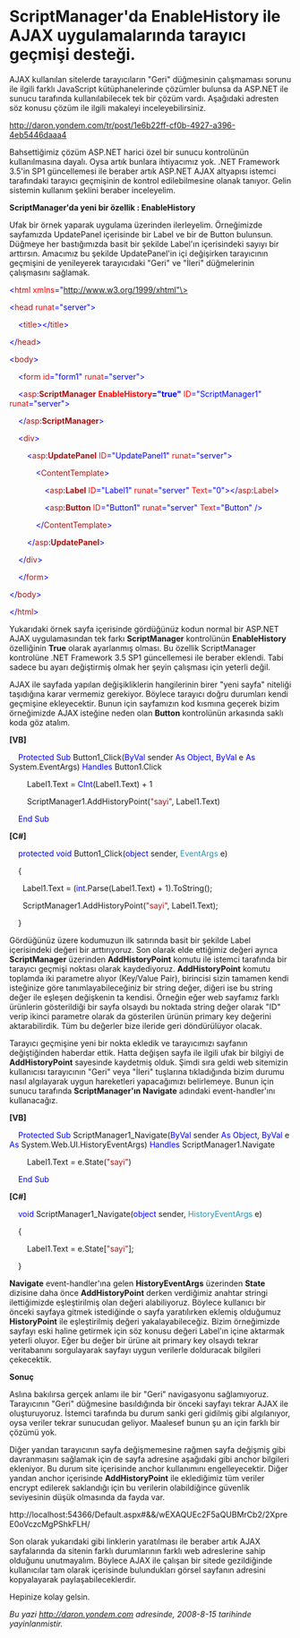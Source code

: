 # ScriptManager'da EnableHistory ile AJAX uygulamalarında tarayıcı geçmişi desteği. 

AJAX kullanılan sitelerde tarayıcıların "Geri" düğmesinin çalışmaması
sorunu ile ilgili farklı JavaScript kütüphanelerinde çözümler bulunsa da
ASP.NET ile sunucu tarafında kullanılabilecek tek bir çözüm vardı.
Aşağıdaki adresten söz konusu çözüm ile ilgili makaleyi
inceleyebilirsiniz.

<http://daron.yondem.com/tr/post/1e6b22ff-cf0b-4927-a396-4eb5446daaa4>

Bahsettiğimiz çözüm ASP.NET harici özel bir sunucu kontrolünün
kullanılmasına dayalı. Oysa artık bunlara ihtiyacımız yok. .NET
Framework 3.5'in SP1 güncellemesi ile beraber artık ASP.NET AJAX
altyapısı istemci tarafındaki tarayıcı geçmişinin de kontrol
edilebilmesine olanak tanıyor. Gelin sistemin kullanım şeklini beraber
inceleyelim.

**ScriptManager'da yeni bir özellik : EnableHistory**

Ufak bir örnek yaparak uygulama üzerinden ilerleyelim. Örneğimizde
sayfamızda UpdatePanel içerisinde bir Label ve bir de Button bulunsun.
Düğmeye her bastığımızda basit bir şekilde Label'ın içerisindeki sayıyı
bir arttırsın. Amacımız bu şekilde UpdatePanel'in içi değişirken
tarayıcının geçmişini de yenileyerek tarayıcıdaki "Geri" ve "İleri"
düğmelerinin çalışmasını sağlamak.

<span style="color: blue;">\<</span><span
style="color: #a31515;">html</span> <span
style="color: red;">xmlns</span><span
style="color: blue;">="http://www.w3.org/1999/xhtml"\></span>

<span style="color: blue;">\<</span><span
style="color: #a31515;">head</span> <span
style="color: red;">runat</span><span
style="color: blue;">="server"\></span>

    <span style="color: blue;">\<</span><span
style="color: #a31515;">title</span><span
style="color: blue;">\>\</</span><span
style="color: #a31515;">title</span><span style="color: blue;">\></span>

<span style="color: blue;">\</</span><span
style="color: #a31515;">head</span><span style="color: blue;">\></span>

<span style="color: blue;">\<</span><span
style="color: #a31515;">body</span><span style="color: blue;">\></span>

    <span style="color: blue;">\<</span><span
style="color: #a31515;">form</span> <span
style="color: red;">id</span><span style="color: blue;">="form1"</span>
<span style="color: red;">runat</span><span
style="color: blue;">="server"\></span>

    <span style="color: blue;">\<</span><span
style="color: #a31515;">asp</span><span
style="color: blue;">:</span><span
style="color: #a31515;">**ScriptManager**</span> <span
style="color: red;"> **EnableHistory**</span><span
style="color: blue;">**="true"**</span> <span
style="color: red;">ID</span><span
style="color: blue;">="ScriptManager1"</span> <span
style="color: red;">runat</span><span
style="color: blue;">="server"\></span>

    <span style="color: blue;">\</</span><span
style="color: #a31515;">asp</span><span
style="color: blue;">:</span><span
style="color: #a31515;">**ScriptManager**</span><span
style="color: blue;">\></span>

    <span style="color: blue;">\<</span><span
style="color: #a31515;">div</span><span style="color: blue;">\></span>

        <span style="color: blue;">\<</span><span
style="color: #a31515;">asp</span><span
style="color: blue;">:</span><span
style="color: #a31515;">**UpdatePanel**</span> <span
style="color: red;">ID</span><span
style="color: blue;">="UpdatePanel1"</span> <span
style="color: red;">runat</span><span
style="color: blue;">="server"\></span>

            <span style="color: blue;">\<</span><span
style="color: #a31515;">ContentTemplate</span><span
style="color: blue;">\></span>

                <span style="color: blue;">\<</span><span
style="color: #a31515;">asp</span><span
style="color: blue;">:</span><span
style="color: #a31515;">**Label**</span> <span
style="color: red;">ID</span><span style="color: blue;">="Label1"</span>
<span style="color: red;">runat</span><span
style="color: blue;">="server"</span> <span
style="color: red;">Text</span><span
style="color: blue;">="0"\>\</</span><span
style="color: #a31515;">asp</span><span
style="color: blue;">:</span><span
style="color: #a31515;">Label</span><span style="color: blue;">\></span>

                <span style="color: blue;">\<</span><span
style="color: #a31515;">asp</span><span
style="color: blue;">:</span><span
style="color: #a31515;">**Button**</span> <span
style="color: red;">ID</span><span
style="color: blue;">="Button1"</span> <span
style="color: red;">runat</span><span
style="color: blue;">="server"</span> <span
style="color: red;">Text</span><span
style="color: blue;">="Button"</span> <span
style="color: blue;">/\></span>

            <span style="color: blue;">\</</span><span
style="color: #a31515;">ContentTemplate</span><span
style="color: blue;">\></span>

        <span style="color: blue;">\</</span><span
style="color: #a31515;">asp</span><span
style="color: blue;">:</span><span
style="color: #a31515;">**UpdatePanel**</span><span
style="color: blue;">\></span>

    <span style="color: blue;">\</</span><span
style="color: #a31515;">div</span><span style="color: blue;">\></span>

    <span style="color: blue;">\</</span><span
style="color: #a31515;">form</span><span style="color: blue;">\></span>

<span style="color: blue;">\</</span><span
style="color: #a31515;">body</span><span style="color: blue;">\></span>

<span style="color: blue;">\</</span><span
style="color: #a31515;">html</span><span style="color: blue;">\></span>

Yukarıdaki örnek sayfa içerisinde gördüğünüz kodun normal bir ASP.NET
AJAX uygulamasından tek farkı **ScriptManager** kontrolünün
**EnableHistory** özelliğinin **True** olarak ayarlanmış olması. Bu
özellik ScriptManager kontrolüne .NET Framework 3.5 SP1 güncellemesi ile
beraber eklendi. Tabi sadece bu ayarı değiştirmiş olmak her şeyin
çalışması için yeterli değil.

AJAX ile sayfada yapılan değişikliklerin hangilerinin birer "yeni sayfa"
niteliği taşıdığına karar vermemiz gerekiyor. Böylece tarayıcı doğru
durumları kendi geçmişine ekleyecektir. Bunun için sayfamızın kod
kısmına geçerek bizim örneğimizde AJAX isteğine neden olan **Button**
kontrolünün arkasında saklı koda göz atalım.

**[VB]**

    <span style="color: blue;">Protected</span> <span
style="color: blue;">Sub</span> Button1\_Click(<span
style="color: blue;">ByVal</span> sender <span
style="color: blue;">As</span> <span style="color: blue;">Object</span>,
<span style="color: blue;">ByVal</span> e <span
style="color: blue;">As</span> System.EventArgs) <span
style="color: blue;">Handles</span> Button1.Click

        Label1.Text = <span
style="color: blue;">CInt</span>(Label1.Text) + 1

        ScriptManager1.AddHistoryPoint(<span
style="color: #a31515;">"sayi"</span>, Label1.Text)

    <span style="color: blue;">End</span> <span
style="color: blue;">Sub</span>

**[C\#]**

    <span style="color: blue;">protected</span> <span
style="color: blue;">void</span> Button1\_Click(<span
style="color: blue;">object</span> sender, <span
style="color: #2b91af;">EventArgs</span> e)

    {

      Label1.Text = (<span
style="color: blue;">int</span>.Parse(Label1.Text) + 1).ToString();

      ScriptManager1.AddHistoryPoint(<span
style="color: #a31515;">"sayi"</span>, Label1.Text);

    }

Gördüğünüz üzere kodumuzun ilk satırında basit bir şekilde Label
içerisindeki değeri bir arttırıyoruz. Son olarak elde ettiğimiz değeri
ayrıca **ScriptManager** üzerinden **AddHistoryPoint** komutu ile
istemci tarafında bir tarayıcı geçmişi noktası olarak kaydediyoruz.
**AddHistoryPoint** komutu toplamda iki parametre alıyor (Key/Value
Pair), birincisi sizin tamamen kendi isteğinize göre
tanımlayabileceğiniz bir string değer, diğeri ise bu string değer ile
eşleşen değişkenin ta kendisi. Örneğin eğer web sayfamız farklı
ürünlerin gösterildiği bir sayfa olsaydı bu noktada string değer olarak
"ID" verip ikinci parametre olarak da gösterilen ürünün primary key
değerini aktarabilirdik. Tüm bu değerler bize ileride geri döndürülüyor
olacak.

Tarayıcı geçmişine yeni bir nokta ekledik ve tarayıcımızı sayfanın
değiştiğinden haberdar ettik. Hatta değişen sayfa ile ilgili ufak bir
bilgiyi de **AddHistoryPoint** sayesinde kaydetmiş olduk. Şimdi sıra
geldi web sitemizin kullanıcısı tarayıcının "Geri" veya "İleri"
tuşlarına tıkladığında bizim durumu nasıl algılayarak uygun hareketleri
yapacağımızı belirlemeye. Bunun için sunucu tarafında
**ScriptManager'ın** **Navigate** adındaki event-handler'ını
kullanacağız.

**[VB]**

    <span style="color: blue;">Protected</span> <span
style="color: blue;">Sub</span> ScriptManager1\_Navigate(<span
style="color: blue;">ByVal</span> sender <span
style="color: blue;">As</span> <span style="color: blue;">Object</span>,
<span style="color: blue;">ByVal</span> e <span
style="color: blue;">As</span> System.Web.UI.HistoryEventArgs) <span
style="color: blue;">Handles</span> ScriptManager1.Navigate

        Label1.Text = e.State(<span
style="color: #a31515;">"sayi"</span>)

    <span style="color: blue;">End</span> <span
style="color: blue;">Sub</span>

**[C\#]**

    <span style="color: blue;">void</span>
ScriptManager1\_Navigate(<span style="color: blue;">object</span>
sender, <span style="color: #2b91af;">HistoryEventArgs</span> e)

    {

        Label1.Text = e.State[<span
style="color: #a31515;">"sayi"</span>];

    }

**Navigate** event-handler'ına gelen **HistoryEventArgs** üzerinden
**State** dizisine daha önce **AddHistoryPoint** derken verdiğimiz
anahtar stringi ilettiğimizde eşleştirilmiş olan değeri alabiliyoruz.
Böylece kullanıcı bir önceki sayfaya gitmek istediğinde o sayfa
yaratılırken eklemiş olduğumuz **HistoryPoint** ile eşleştirilmiş değeri
yakalayabileceğiz. Bizim örneğimizde sayfayı eski haline getirmek için
söz konusu değeri Label'ın içine aktarmak yeterli oluyor. Eğer bu değer
bir ürüne ait primary key olsaydı tekrar veritabanını sorgulayarak
sayfayı uygun verilerle dolduracak bilgileri çekecektik.

**Sonuç**

Aslına bakılırsa gerçek anlamı ile bir "Geri" navigasyonu sağlamıyoruz.
Tarayıcının "Geri" düğmesine basıldığında bir önceki sayfayı tekrar AJAX
ile oluşturuyoruz. İstemci tarafında bu durum sanki geri gidilmiş gibi
algılanıyor, oysa veriler tekrar sunucudan geliyor. Maalesef bunun şu an
için farklı bir çözümü yok.

Diğer yandan tarayıcının sayfa değişmemesine rağmen sayfa değişmiş gibi
davranmasını sağlamak için de sayfa adresine aşağıdaki gibi anchor
bilgileri ekleniyor. Bu durum site içerisinde anchor kullanımını
engelleyecektir. Diğer yandan anchor içerisinde **AddHistoryPoint** ile
eklediğimiz tüm veriler encrypt edilerek saklandığı için bu verilerin
olabildiğince güvenlik seviyesinin düşük olmasında da fayda var.

http://localhost:54366/Default.aspx\#&&/wEXAQUEc2F5aQUBMrCb2/2XpreE0oVczcMgPShkFLH/

Son olarak yukarıdaki gibi linklerin yaratılması ile beraber artık AJAX
sayfalarında da sitenin farklı durumlarının farklı web adreslerine sahip
olduğunu unutmayalım. Böylece AJAX ile çalışan bir sitede gezildiğinde
kullanıcılar tam olarak içerisinde bulundukları görsel sayfanın adresini
kopyalayarak paylaşabileceklerdir.

Hepinize kolay gelsin.


*Bu yazi http://daron.yondem.com adresinde, 2008-8-15 tarihinde yayinlanmistir.*